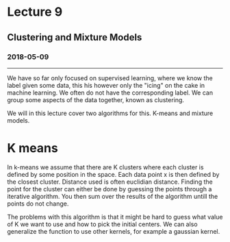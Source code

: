 # Lecture 9
## Clustering and Mixture Models
### 2018-05-09
---
We have so far only focused on supervised learning, where we know the label given some data, this hís however only the "icing" on the cake in machine learning. We often do not have the corresponding label. We can group some aspects of the data together, known as clustering. 

We will in this lecture cover two algorithms for this. K-means and mixture models.

# K means
In k-means we assume that there are K clusters where each cluster is defined by some position in the space. Each data point x is then defined by the closest cluster. Distance used is often euclidian distance. Finding the point for the cluster can either be done by guessing the points through a iterative algorithm. You then sum over the results of the algorithm untill the points do not change. 

The problems with this algorithm is that it might be hard to guess what value of K we want to use and how to pick the initial centers. We can also generalize the function to use other kernels, for example a gaussian kernel. 